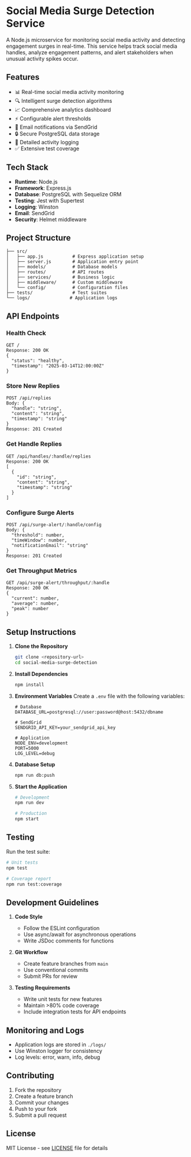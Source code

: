 # Social Media Surge Detection Service

A Node.js microservice for monitoring social media activity and detecting engagement surges in real-time. This service helps track social media handles, analyze engagement patterns, and alert stakeholders when unusual activity spikes occur.

## Features

- 📊 Real-time social media activity monitoring
- 🔍 Intelligent surge detection algorithms
- 📈 Comprehensive analytics dashboard
- ⚡ Configurable alert thresholds
- 📧 Email notifications via SendGrid
- 🔒 Secure PostgreSQL data storage
- 📝 Detailed activity logging
- ✅ Extensive test coverage

## Tech Stack

- **Runtime**: Node.js
- **Framework**: Express.js
- **Database**: PostgreSQL with Sequelize ORM
- **Testing**: Jest with Supertest
- **Logging**: Winston
- **Email**: SendGrid
- **Security**: Helmet middleware

## Project Structure

```
├── src/
│   ├── app.js           # Express application setup
│   ├── server.js        # Application entry point
│   ├── models/          # Database models
│   ├── routes/          # API routes
│   ├── services/        # Business logic
│   ├── middleware/      # Custom middleware
│   └── config/          # Configuration files
├── tests/               # Test suites
└── logs/               # Application logs
```

## API Endpoints

### Health Check
```
GET /
Response: 200 OK
{
  "status": "healthy",
  "timestamp": "2025-03-14T12:00:00Z"
}
```

### Store New Replies
```
POST /api/replies
Body: {
  "handle": "string",
  "content": "string",
  "timestamp": "string"
}
Response: 201 Created
```

### Get Handle Replies
```
GET /api/handles/:handle/replies
Response: 200 OK
[
  {
    "id": "string",
    "content": "string",
    "timestamp": "string"
  }
]
```

### Configure Surge Alerts
```
POST /api/surge-alert/:handle/config
Body: {
  "threshold": number,
  "timeWindow": number,
  "notificationEmail": "string"
}
Response: 201 Created
```

### Get Throughput Metrics
```
GET /api/surge-alert/throughput/:handle
Response: 200 OK
{
  "current": number,
  "average": number,
  "peak": number
}
```

## Setup Instructions

1. **Clone the Repository**
   ```bash
   git clone <repository-url>
   cd social-media-surge-detection
   ```

2. **Install Dependencies**
   ```bash
   npm install
   ```

3. **Environment Variables**
   Create a `.env` file with the following variables:
   ```
   # Database
   DATABASE_URL=postgresql://user:password@host:5432/dbname

   # SendGrid
   SENDGRID_API_KEY=your_sendgrid_api_key

   # Application
   NODE_ENV=development
   PORT=5000
   LOG_LEVEL=debug
   ```

4. **Database Setup**
   ```bash
   npm run db:push
   ```

5. **Start the Application**
   ```bash
   # Development
   npm run dev

   # Production
   npm start
   ```

## Testing

Run the test suite:
```bash
# Unit tests
npm test

# Coverage report
npm run test:coverage
```

## Development Guidelines

1. **Code Style**
   - Follow the ESLint configuration
   - Use async/await for asynchronous operations
   - Write JSDoc comments for functions

2. **Git Workflow**
   - Create feature branches from `main`
   - Use conventional commits
   - Submit PRs for review

3. **Testing Requirements**
   - Write unit tests for new features
   - Maintain >80% code coverage
   - Include integration tests for API endpoints

## Monitoring and Logs

- Application logs are stored in `./logs/`
- Use Winston logger for consistency
- Log levels: error, warn, info, debug

## Contributing

1. Fork the repository
2. Create a feature branch
3. Commit your changes
4. Push to your fork
5. Submit a pull request

## License

MIT License - see [LICENSE](LICENSE) file for details